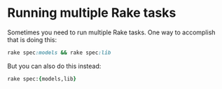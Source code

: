 # Running multiple Rake tasks

Sometimes you need to run multiple Rake tasks. One way to accomplish that is doing this:

```ruby
rake spec:models && rake spec:lib
```

But you can also do this instead:

```ruby
rake spec:{models,lib}
```
